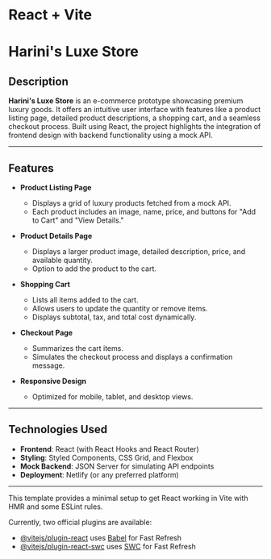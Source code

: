 # React + Vite

# Harini's Luxe Store

## Description  
**Harini's Luxe Store** is an e-commerce prototype showcasing premium luxury goods. It offers an intuitive user interface with features like a product listing page, detailed product descriptions, a shopping cart, and a seamless checkout process. Built using React, the project highlights the integration of frontend design with backend functionality using a mock API.

---

## Features  
- **Product Listing Page**  
  - Displays a grid of luxury products fetched from a mock API.  
  - Each product includes an image, name, price, and buttons for "Add to Cart" and "View Details."  

- **Product Details Page**  
  - Displays a larger product image, detailed description, price, and available quantity.  
  - Option to add the product to the cart.

- **Shopping Cart**  
  - Lists all items added to the cart.  
  - Allows users to update the quantity or remove items.  
  - Displays subtotal, tax, and total cost dynamically.

- **Checkout Page**  
  - Summarizes the cart items.  
  - Simulates the checkout process and displays a confirmation message.

- **Responsive Design**  
  - Optimized for mobile, tablet, and desktop views.

---

## Technologies Used  
- **Frontend**: React (with React Hooks and React Router)  
- **Styling**: Styled Components, CSS Grid, and Flexbox  
- **Mock Backend**: JSON Server for simulating API endpoints  
- **Deployment**: Netlify (or any preferred platform)

---

This template provides a minimal setup to get React working in Vite with HMR and some ESLint rules.

Currently, two official plugins are available:

- [@vitejs/plugin-react](https://github.com/vitejs/vite-plugin-react/blob/main/packages/plugin-react/README.md) uses [Babel](https://babeljs.io/) for Fast Refresh
- [@vitejs/plugin-react-swc](https://github.com/vitejs/vite-plugin-react-swc) uses [SWC](https://swc.rs/) for Fast Refresh
